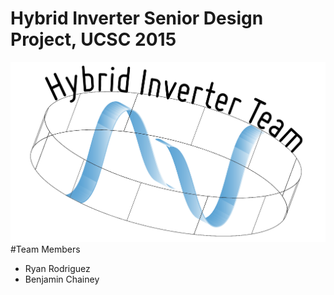 # Hybrid Inverter Senior Design Project, UCSC 2015
![alt tag](https://github.com/empireryan/SolarExplorer/blob/fsmIntegration/images/sdpLogo.png)
#Team Members
* Ryan Rodriguez
* Benjamin Chainey

